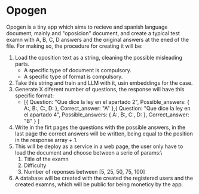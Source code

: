 # Opogen
Opogen is a tiny app which aims to recieve and spanish language document, mainly and "oposicion" document, and create a typical test examn with A, B, C, D answers and the original answers at the ened of the file. For making so, the procedure for creating it will be:

1. Load the oposition text as a string, cleaning the possible misleading parts.
    - A specific type of document is compulsory.
    - A specific type of format is compulsory.
2. Take this string and train and LLM with it, usin embeddings for the case.
3. Generate X diferent number of questions, the response will have this specific format:
    - [{
        Question: "Que dice la ley en el apartado 2",
        Possible_answers: {
            A:,
            B:,
            C:,
            D:
        },
        Correct_answer: "A"
        },{
        Question: "Que dice la ley en el apartado 4",
        Possible_answers: {
            A:,
            B:,
            C:,
            D:
        },
        Correct_answer: "B"
        }
    ]
4. Write in the firt pages the questions with the possible answers, in the last page the correct answers will be written, being equal to the position in the response array + 1.
5. This will be deploy as a service in a web page, the user only have to load the document and choose between a serie of params:\
   1. Title of the examn
   2. Difficulty
   3. Number of reponses between [5, 25, 50, 75, 100]
6. A database will be created with the created the registered users and the created examns, which will be public for being moneticy by the app.
